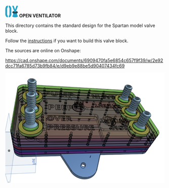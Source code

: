![](../../images/OpenVentilatorLogoSmall.png) **OPEN VENTILATOR**

This directory contains the standard design for the Spartan model valve block. 

Follow the [instructions](Instructions.md) if you want to build this valve block.

The sources are online on Onshape: 

https://cad.onshape.com/documents/6909470fa5e6854c657f9f39/w/2e92dcc71fa6785d73b9fb84/e/d9eb9e88be5d90407434fc69

![valve block](images/ValveBlock.png)